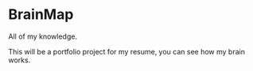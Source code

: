 # BrainMap

All of my knowledge.

This will be a portfolio project for my resume, you can see how my brain works.
